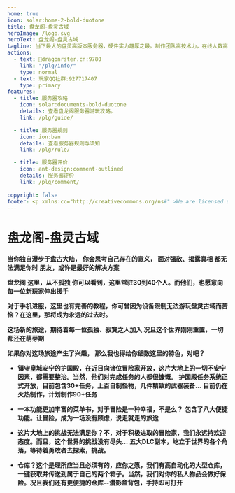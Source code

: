 ```yaml
---
home: true
icon: solar:home-2-bold-duotone
title: 盘龙阁-盘灵古域
heroImage: /logo.svg
heroText: 盘龙阁-盘灵古域
tagline: 当下最大的盘灵高版本服务器，硬件实力雄厚之最。制作团队高技术力，在线人数高，活跃玩家多，基础设施全面，DLC虽复杂但口味咸淡适宜，适合萌新游玩。
actions:
  - text: 🔗dragonrster.cn:9780
    link: "/plg/info/"
    type: normal
  - text: 玩家QQ社群:927717407
    type: primary
features:
  - title: 服务器攻略
    icon: solar:documents-bold-duotone
    details: 查看盘龙阁服务器游玩攻略。
    link: /plg/guide/

  - title: 服务器规则
    icon: ion:ban
    details: 查看服务器规则与须知
    link: /plg/rule/

  - title: 服务器评价
    icon: ant-design:comment-outlined
    details: 服务器评价
    link: /plg/comment/
  
copyright: false
footer: <p xmlns:cc="http://creativecommons.org/ns#" >We are licensed under <a href="http://creativecommons.org/licenses/by/4.0/?ref=chooser-v1" target="_blank" rel="license noopener noreferrer" style="display:inline-block;">CC BY 4.0<img style="height:22px!important;margin-left:3px;vertical-align:text-bottom;" src="https://mirrors.creativecommons.org/presskit/icons/cc.svg?ref=chooser-v1"><img style="height:22px!important;margin-left:3px;vertical-align:text-bottom;" src="https://mirrors.creativecommons.org/presskit/icons/by.svg?ref=chooser-v1"></a></p><br />网站所涉及的公司名称、商标、产品等均为其各自所有者的资产，仅供识别。涉及游戏内的剧情文本为MayorTW & 紅石口袋所有。<br />"Minecraft"以及"我的世界"为美国微软公司的商标 本站与微软公司没有从属关系。| © 2015 - 2023 3ON EM
---
```




# 盘龙阁-盘灵古域

**当你独自漫步于盘古大陆，**
**你会思考自己存在的意义，**
**面对强敌、揭露真相**
**都无法满足你时**
**朋友，或许是最好的解决方案**

**盘龙阁**
**这里，从不孤独**
**你可以看到，这里常驻30到40个人。而他们，也愿意向每一位新玩家伸出援手**

**对于手机进服，这里也有完善的教程，你可曾因为设备限制无法游玩盘灵古域而苦恼？在这里，那将成为永远的过去时。**

**这场新的旅途，期待着每一位孤独、寂寞之人加入**
**况且这个世界刚刚重置，一切都还在萌芽期**

**如果你对这场旅途产生了兴趣，**
**那么我也得给你细数这里的特色，对吧？**

- **镇守皇城安宁的护国殿，在近日向诸位冒险家开放，这片大地上的一切不安宁因素，都需要整治。当然，他们对完成任务的人都很慷慨。**
  **护国殿任务系统正式开放，目前包含30+任务，上百自制怪物，几件精致的武器装备...**
  **目前仍在火热制作，计划制作90+任务**

- **一本功能更加丰富的菜单书，对于冒险是一种幸福，不是么？**
  **包含了八大便捷功能。让冒险，成为一场没有顾虑，说走就走的旅途**

- **这片大地上的挑战无法满足你？不，对于积极进取的冒险家，我们永远持欢迎态度。而且，这个世界的挑战没有尽头...**
  **五大DLC副本，屹立于世界的各个角落，等待着勇敢者去探索，挑战。**

- **仓库？这个是理所应当且必须有的，应你之愿，我们有高自动化的大型仓库，一键获取并传送到属于自己的两个箱子。当然，我们对你的私人物品会做好保险。况且我们还有更便捷的仓库--潜影盒背包，手持即可打开**
